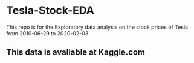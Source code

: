 # Tesla-Stock-EDA
This repo is for the Exploratory data analysis on the stock prices of Tesla from 2010-06-29 to 2020-02-03

## This data is avaliable at Kaggle.com 
